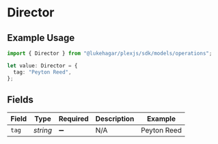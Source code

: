 # Director

## Example Usage

```typescript
import { Director } from "@lukehagar/plexjs/sdk/models/operations";

let value: Director = {
  tag: "Peyton Reed",
};
```

## Fields

| Field              | Type               | Required           | Description        | Example            |
| ------------------ | ------------------ | ------------------ | ------------------ | ------------------ |
| `tag`              | *string*           | :heavy_minus_sign: | N/A                | Peyton Reed        |
